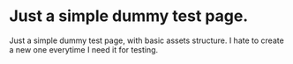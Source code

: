 Just a simple dummy test page.
=========

Just a simple dummy test page, with basic assets structure.
I hate to create a new one everytime I need it for testing.
